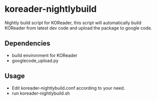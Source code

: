 
koreader-nightlybuild
======================

Nightly build script for KOReader, this script will automatically build
KOReader from latest dev code and upload the package to google code.


Dependencies
------------

* build environment for KOReader
* googlecode_upload.py


Usage
-----

* Edit koreader-nightlybuild.conf according to your need.
* run koreader-nightlybuild.sh



